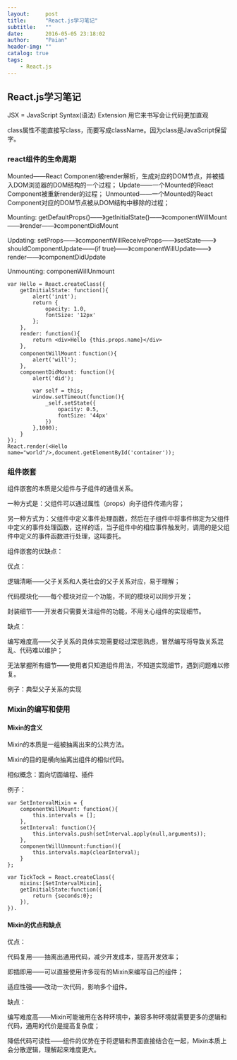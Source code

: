 ```yaml
---
layout:     post
title:      "React.js学习笔记"
subtitle:   ""
date:       2016-05-05 23:18:02
author:     "Paian"
header-img: ""
catalog: true
tags:
    - React.js
---
```


## React.js学习笔记

JSX = JavaScript Syntax(语法) Extension 用它来书写会让代码更加直观

class属性不能直接写class，而要写成className。因为class是JavaScript保留字。

### react组件的生命周期

Mounted——React Component被render解析，生成对应的DOM节点，并被插入DOM浏览器的DOM结构的一个过程；
Update——一个Mounted的React Component被重新render的过程；
Unmounted——一个Mounted的React Component对应的DOM节点被从DOM结构中移除的过程；

Mounting:
getDefaultProps()——》getInitialState()——》componentWillMount——》render——》componentDidMount

Updating:
setProps——》componentWillReceiveProps——》setState——》shouldComponentUpdate——(if true)——》componentWillUpdate——》render——》componentDidUpdate

Unmounting:
componenWillUnmount

```
var Hello = React.createClass({
    getInitialState: function(){
        alert('init');
        return {
            opacity: 1.0,
            fontSize: '12px'
        };
    },
    render: function(){
        return <div>Hello {this.props.name}</div>
    },
    componentWillMount：function(){
        alert('will');
    },
    componentDidMount: function(){
        alert('did');

        var self = this;
        window.setTimeout(function(){
            _self.setState({
                opacity: 0.5,
                fontSize: '44px'
            })
        },1000);
    }
});
React.render(<Hello name="world"/>,document.getElementById('container'));
```

### 组件嵌套

组件嵌套的本质是父组件与子组件的通信关系。

一种方式是：父组件可以通过属性（props）向子组件传递内容；

另一种方式为：父组件中定义事件处理函数，然后在子组件中将事件绑定为父组件中定义的事件处理函数，这样的话，当子组件中的相应事件触发时，调用的是父组件中定义的事件函数进行处理，这叫委托。

组件嵌套的优缺点：

优点：

逻辑清晰——父子关系和人类社会的父子关系对应，易于理解；

代码模块化——每个模块对应一个功能，不同的模块可以同步开发；

封装细节——开发者只需要关注组件的功能，不用关心组件的实现细节。

缺点：

编写难度高——父子关系的具体实现需要经过深思熟虑，冒然编写将导致关系混乱、代码难以维护；

无法掌握所有细节——使用者只知道组件用法，不知道实现细节，遇到问题难以修复。

例子：典型父子关系的实现

### Mixin的编写和使用

#### Mixin的含义

Mixin的本质是一组被抽离出来的公共方法。

Mixin的目的是横向抽离出组件的相似代码。

相似概念：面向切面编程、插件

例子：
```
var SetIntervalMixin = {
    componentWillMount: function(){
        this.intervals = [];
    },
    setInterval: function(){
        this.intervals.push(setInterval.apply(null,arguments));
    },
    componentWillUnmount:function(){
        this.intervals.map(clearInterval);
    }
};

var TickTock = React.createClass({
    mixins:[SetIntervalMixin],
    getInitialState:function({
        return {seconds:0};
    }),
}).

```

#### Mixin的优点和缺点

优点：

代码复用——抽离出通用代码，减少开发成本，提高开发效率；

即插即用——可以直接使用许多现有的Mixin来编写自己的组件；

适应性强——改动一次代码，影响多个组件。

缺点：

编写难度高——Mixin可能被用在各种环境中，兼容多种环境就需要更多的逻辑和代码，通用的代价是提高复杂度；

降低代码可读性——组件的优势在于将逻辑和界面直接结合在一起，Mixin本质上会分散逻辑，理解起来难度更大。